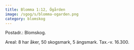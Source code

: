 ```yaml
---
title: Blomma 1:12, Ögården
image: /sgog/s/blomma-ogarden.png
category: blomskog
---
```


Postadr.: Blomskog.

Areal: 8 har åker, 50 skogsmark, 5 ängsmark. Tax.-v. 16.300.
